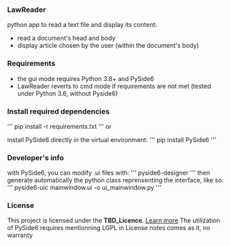 ### LawReader

python app to read a text file and display its content:
 - read a document's head and body
 - display article chosen by the user (within the document's body)
 
 
### Requirements
 - the gui mode requires Python 3.8+ and PySide6
 - LawReader reverts to cmd mode if requirements are not met
   (tested under Python 3.6, without Pyside6)

### Install required dependencies

'''
pip install -r requirements.txt
'''
or

install PySide6 directly in the virtual environment:
'''
pip install PySide6
'''

### Developer's info
with PySide6, you can modify .ui files with:
'''
pyside6-designer
'''
then generate automatically the python class reprensenting the interface, like so:
'''
pyside6-uic mainwindow.ui -o ui_mainwindow.py
'''

### License
This project is licensed under the **TBD_Licence**. [Learn more](https://choosealicense.com/licenses/)
The utilization of PySide6 requires mentionning LGPL in License notes
comes as it, no warranty

